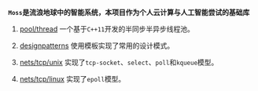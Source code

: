 **`Moss`是流浪地球中的智能系统，本项目作为个人云计算与人工智能尝试的基础库**

1. [pool/thread](./pool/thread)
一个基于`C++11`开发的半同步半异步线程池。

2. [designpatterns](./designpatterns/)
使用模板实现了常用的设计模式。

3. [nets/tcp/unix](./nets/tcp/unix)
实现了`tcp-socket`、`select`、`poll`和`kqueue`模型。

4. [nets/tcp/linux](./nets/tcp/linux)
实现了`epoll`模型。

